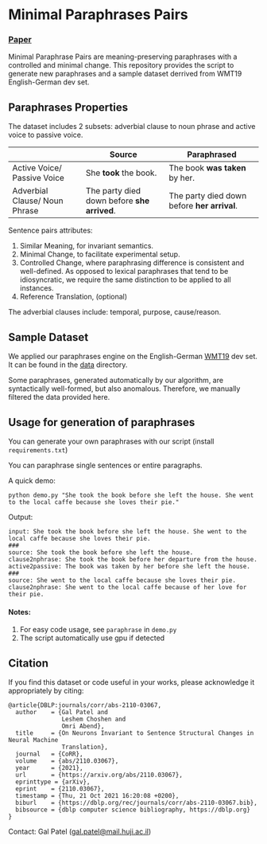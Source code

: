 # Minimal Paraphrases Pairs
### [Paper](https://arxiv.org/abs/2110.03067)

Minimal Paraphrase Pairs are meaning-preserving paraphrases with a controlled and minimal change.
This repository provides the script to generate new paraphrases and a sample dataset derrived from WMT19 English-German dev set.


## Paraphrases Properties
The dataset includes 2 subsets: adverbial clause to noun phrase and active voice to passive voice.

|                               | Source                                      | Paraphrased                                 |
|-------------------------------|---------------------------------------------|---------------------------------------------|
| Active Voice/ Passive Voice   | She **took** the book.                      | The book **was taken** by her.              |
| Adverbial Clause/ Noun Phrase | The party died down before **she arrived**. | The party died down before **her arrival**. |

Sentence pairs attributes:
1. Similar Meaning, for invariant semantics.
2. Minimal Change, to facilitate experimental setup.
3. Controlled Change, where paraphrasing difference is consistent and well-defined. As opposed to 
lexical paraphrases that tend to be idiosyncratic, we require the same distinction to be applied to all instances.
4. Reference Translation, (optional)

The adverbial clauses include: temporal, purpose, cause/reason.

## Sample Dataset
We applied our paraphrases engine on the English-German [WMT19](https://www.statmt.org/wmt19/translation-task.html) dev set. It can be found in the [data](data) directory.

Some paraphrases, generated automatically by our algorithm, are syntactically well-formed, but also 
anomalous. Therefore, we manually filtered the data provided here.

## Usage for generation of paraphrases
You can generate your own paraphrases with our script (install `requirements.txt`)

You can paraphrase single sentences or entire paragraphs.

A quick demo:
```
python demo.py "She took the book before she left the house. She went to the local caffe because she loves their pie."
```
Output:
```
input: She took the book before she left the house. She went to the local caffe because she loves their pie.
###
source: She took the book before she left the house.
clause2nphrase: She took the book before her departure from the house.
active2passive: The book was taken by her before she left the house.
###
source: She went to the local caffe because she loves their pie.
clause2nphrase: She went to the local caffe because of her love for their pie.
```

#### Notes:
1. For easy code usage, see `paraphrase` in `demo.py`
2. The script automatically use gpu if detected



## Citation

If you find this dataset or code useful in your works, please acknowledge it
appropriately by citing:

```
@article{DBLP:journals/corr/abs-2110-03067,
  author    = {Gal Patel and
               Leshem Choshen and
               Omri Abend},
  title     = {On Neurons Invariant to Sentence Structural Changes in Neural Machine
               Translation},
  journal   = {CoRR},
  volume    = {abs/2110.03067},
  year      = {2021},
  url       = {https://arxiv.org/abs/2110.03067},
  eprinttype = {arXiv},
  eprint    = {2110.03067},
  timestamp = {Thu, 21 Oct 2021 16:20:08 +0200},
  biburl    = {https://dblp.org/rec/journals/corr/abs-2110-03067.bib},
  bibsource = {dblp computer science bibliography, https://dblp.org}
}
```

Contact: Gal Patel (gal.patel@mail.huji.ac.il)
